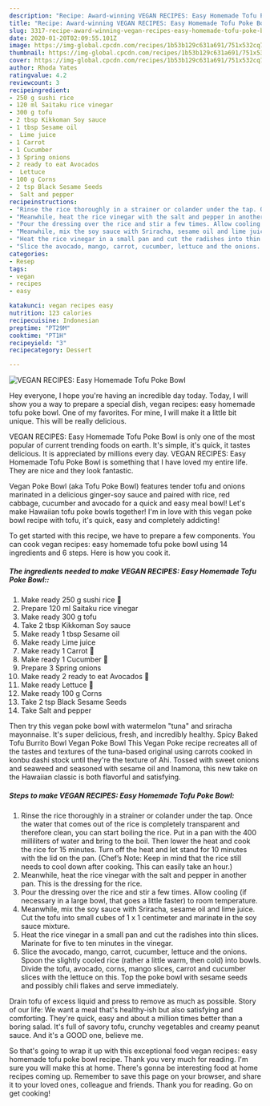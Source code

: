 ```yaml
---
description: "Recipe: Award-winning VEGAN RECIPES: Easy Homemade Tofu Poke Bowl"
title: "Recipe: Award-winning VEGAN RECIPES: Easy Homemade Tofu Poke Bowl"
slug: 3317-recipe-award-winning-vegan-recipes-easy-homemade-tofu-poke-bowl
date: 2020-01-20T02:09:55.101Z
image: https://img-global.cpcdn.com/recipes/1b53b129c631a691/751x532cq70/vegan-recipes-easy-homemade-tofu-poke-bowl-recipe-main-photo.jpg
thumbnail: https://img-global.cpcdn.com/recipes/1b53b129c631a691/751x532cq70/vegan-recipes-easy-homemade-tofu-poke-bowl-recipe-main-photo.jpg
cover: https://img-global.cpcdn.com/recipes/1b53b129c631a691/751x532cq70/vegan-recipes-easy-homemade-tofu-poke-bowl-recipe-main-photo.jpg
author: Rhoda Yates
ratingvalue: 4.2
reviewcount: 3
recipeingredient:
- 250 g sushi rice 
- 120 ml Saitaku rice vinegar
- 300 g tofu
- 2 tbsp Kikkoman Soy sauce
- 1 tbsp Sesame oil
-  Lime juice
- 1 Carrot 
- 1 Cucumber 
- 3 Spring onions
- 2 ready to eat Avocados 
-  Lettuce 
- 100 g Corns
- 2 tsp Black Sesame Seeds
-  Salt and pepper
recipeinstructions:
- "Rinse the rice thoroughly in a strainer or colander under the tap. Once the water that comes out of the rice is completely transparent and therefore clean, you can start boiling the rice. Put in a pan with the 400 milliliters of water and bring to the boil. Then lower the heat and cook the rice for 15 minutes. Turn off the heat and let stand for 10 minutes with the lid on the pan.  (Chef’s Note: Keep in mind that the rice still needs to cool down after cooking. This can easily take an hour.)"
- "Meanwhile, heat the rice vinegar with the salt and pepper in another pan. This is the dressing for the rice."
- "Pour the dressing over the rice and stir a few times. Allow cooling (if necessary in a large bowl, that goes a little faster) to room temperature."
- "Meanwhile, mix the soy sauce with Sriracha, sesame oil and lime juice. Cut the tofu into small cubes of 1 x 1 centimeter and marinate in the soy sauce mixture."
- "Heat the rice vinegar in a small pan and cut the radishes into thin slices. Marinate for five to ten minutes in the vinegar."
- "Slice the avocado, mango, carrot, cucumber, lettuce and the onions. Spoon the slightly cooled rice (rather a little warm, then cold) into bowls. Divide the tofu, avocado, corns, mango slices, carrot and cucumber slices with the lettuce on this. Top the poke bowl with sesame seeds and possibly chili flakes and serve immediately."
categories:
- Resep
tags:
- vegan
- recipes
- easy

katakunci: vegan recipes easy
nutrition: 123 calories
recipecuisine: Indonesian
preptime: "PT29M"
cooktime: "PT1H"
recipeyield: "3"
recipecategory: Dessert

---
```



![VEGAN RECIPES: Easy Homemade Tofu Poke Bowl](https://img-global.cpcdn.com/recipes/1b53b129c631a691/751x532cq70/vegan-recipes-easy-homemade-tofu-poke-bowl-recipe-main-photo.jpg)

Hey everyone, I hope you're having an incredible day today. Today, I will show you a way to prepare a special dish, vegan recipes: easy homemade tofu poke bowl. One of my favorites. For mine, I will make it a little bit unique. This will be really delicious.

VEGAN RECIPES: Easy Homemade Tofu Poke Bowl is only one of the most popular of current trending foods on earth. It's simple, it's quick, it tastes delicious. It is appreciated by millions every day. VEGAN RECIPES: Easy Homemade Tofu Poke Bowl is something that I have loved my entire life. They are nice and they look fantastic.

Vegan Poke Bowl (aka Tofu Poke Bowl) features tender tofu and onions marinated in a delicious ginger-soy sauce and paired with rice, red cabbage, cucumber and avocado for a quick and easy meal bowl! Let&#39;s make Hawaiian tofu poke bowls together! I&#39;m in love with this vegan poke bowl recipe with tofu, it&#39;s quick, easy and completely addicting!


To get started with this recipe, we have to prepare a few components. You can cook vegan recipes: easy homemade tofu poke bowl using 14 ingredients and 6 steps. Here is how you cook it.

##### The ingredients needed to make VEGAN RECIPES: Easy Homemade Tofu Poke Bowl::

1. Make ready 250 g sushi rice 🍚
1. Prepare 120 ml Saitaku rice vinegar
1. Make ready 300 g tofu
1. Take 2 tbsp Kikkoman Soy sauce
1. Make ready 1 tbsp Sesame oil
1. Make ready  Lime juice
1. Make ready 1 Carrot 🥕
1. Make ready 1 Cucumber 🥒
1. Prepare 3 Spring onions
1. Make ready 2 ready to eat Avocados 🥑
1. Make ready  Lettuce 🥬
1. Make ready 100 g Corns
1. Take 2 tsp Black Sesame Seeds
1. Take  Salt and pepper


Then try this vegan poke bowl with watermelon &#34;tuna&#34; and sriracha mayonnaise. It&#39;s super delicious, fresh, and incredibly healthy. Spicy Baked Tofu Burrito Bowl Vegan Poke Bowl This Vegan Poke recipe recreates all of the tastes and textures of the tuna-based original using carrots cooked in konbu dashi stock until they&#39;re the texture of Ahi. Tossed with sweet onions and seaweed and seasoned with sesame oil and Inamona, this new take on the Hawaiian classic is both flavorful and satisfying. 

##### Steps to make VEGAN RECIPES: Easy Homemade Tofu Poke Bowl:

1. Rinse the rice thoroughly in a strainer or colander under the tap. Once the water that comes out of the rice is completely transparent and therefore clean, you can start boiling the rice. Put in a pan with the 400 milliliters of water and bring to the boil. Then lower the heat and cook the rice for 15 minutes. Turn off the heat and let stand for 10 minutes with the lid on the pan. 
(Chef’s Note: Keep in mind that the rice still needs to cool down after cooking. This can easily take an hour.)
1. Meanwhile, heat the rice vinegar with the salt and pepper in another pan. This is the dressing for the rice.
1. Pour the dressing over the rice and stir a few times. Allow cooling (if necessary in a large bowl, that goes a little faster) to room temperature.
1. Meanwhile, mix the soy sauce with Sriracha, sesame oil and lime juice. Cut the tofu into small cubes of 1 x 1 centimeter and marinate in the soy sauce mixture.
1. Heat the rice vinegar in a small pan and cut the radishes into thin slices. Marinate for five to ten minutes in the vinegar.
1. Slice the avocado, mango, carrot, cucumber, lettuce and the onions.
Spoon the slightly cooled rice (rather a little warm, then cold) into bowls.
Divide the tofu, avocado, corns, mango slices, carrot and cucumber slices with the lettuce on this.
Top the poke bowl with sesame seeds and possibly chili flakes and serve immediately.


Drain tofu of excess liquid and press to remove as much as possible. Story of our life: We want a meal that&#39;s healthy-ish but also satisfying and comforting. They&#39;re quick, easy and about a million times better than a boring salad. It&#39;s full of savory tofu, crunchy vegetables and creamy peanut sauce. And it&#39;s a GOOD one, believe me. 

So that's going to wrap it up with this exceptional food vegan recipes: easy homemade tofu poke bowl recipe. Thank you very much for reading. I'm sure you will make this at home. There's gonna be interesting food at home recipes coming up. Remember to save this page on your browser, and share it to your loved ones, colleague and friends. Thank you for reading. Go on get cooking!
